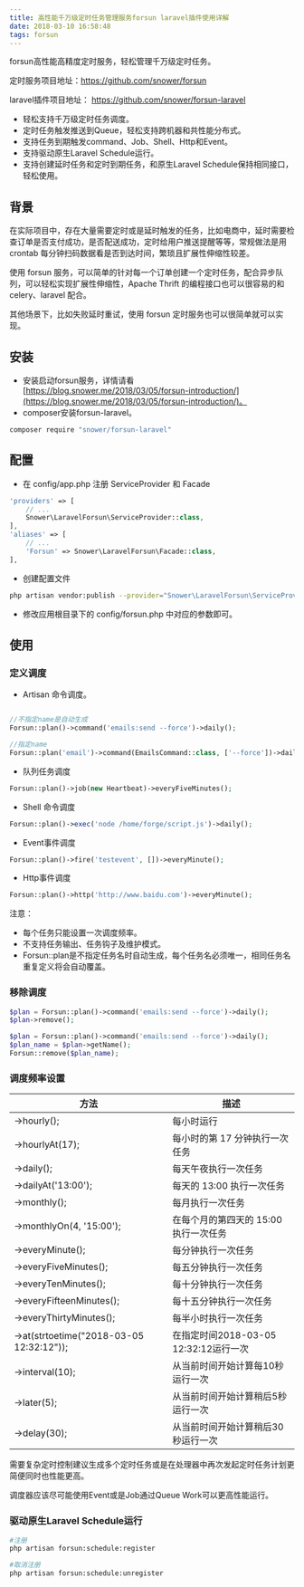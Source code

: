 ```yaml
---
title: 高性能千万级定时任务管理服务forsun laravel插件使用详解
date: 2018-03-10 16:58:48
tags: forsun
---
```


forsun高性能高精度定时服务，轻松管理千万级定时任务。

定时服务项目地址：https://github.com/snower/forsun

laravel插件项目地址： https://github.com/snower/forsun-laravel

* 轻松支持千万级定时任务调度。
* 定时任务触发推送到Queue，轻松支持跨机器和共性能分布式。
* 支持任务到期触发command、Job、Shell、Http和Event。
* 支持驱动原生Laravel Schedule运行。
* 支持创建延时任务和定时到期任务，和原生Laravel Schedule保持相同接口，轻松使用。

## 背景 ##

在实际项目中，存在大量需要定时或是延时触发的任务，比如电商中，延时需要检查订单是否支付成功，是否配送成功，定时给用户推送提醒等等，常规做法是用 crontab 每分钟扫码数据看是否到达时间，繁琐且扩展性伸缩性较差。

使用 forsun 服务，可以简单的针对每一个订单创建一个定时任务，配合异步队列，可以轻松实现扩展性伸缩性，Apache Thrift 的编程接口也可以很容易的和 celery、laravel 配合。 

其他场景下，比如失败延时重试，使用 forsun 定时服务也可以很简单就可以实现。

## 安装 ##

* 安装启动forsun服务，详情请看 [https://blog.snower.me/2018/03/05/forsun-introduction/](https://blog.snower.me/2018/03/05/forsun-introduction/)。
* composer安装forsun-laravel。

```bash
composer require "snower/forsun-laravel"
```

## 配置 ##

* 在 config/app.php 注册 ServiceProvider 和 Facade

```php
'providers' => [
    // ...
    Snower\LaravelForsun\ServiceProvider::class,
],
'aliases' => [
    // ...
    'Forsun' => Snower\LaravelForsun\Facade::class,
],
```

* 创建配置文件

```bash
php artisan vendor:publish --provider="Snower\LaravelForsun\ServiceProvider"
```

* 修改应用根目录下的 config/forsun.php 中对应的参数即可。

## 使用 ##

### 定义调度

* Artisan 命令调度。

```php

//不指定name是自动生成
Forsun::plan()->command('emails:send --force')->daily();

//指定name
Forsun::plan('email')->command(EmailsCommand::class, ['--force'])->daily();
```

* 队列任务调度

```php
Forsun::plan()->job(new Heartbeat)->everyFiveMinutes();
```

* Shell 命令调度

```php
Forsun::plan()->exec('node /home/forge/script.js')->daily();
```

* Event事件调度

```php
Forsun::plan()->fire('testevent', [])->everyMinute();
```

* Http事件调度

```php
Forsun::plan()->http('http://www.baidu.com')->everyMinute();
```

注意：

* 每个任务只能设置一次调度频率。
* 不支持任务输出、任务钩子及维护模式。
* Forsun::plan是不指定任务名时自动生成，每个任务名必须唯一，相同任务名重复定义将会自动覆盖。

### 移除调度

```php
$plan = Forsun::plan()->command('emails:send --force')->daily();
$plan->remove();

$plan = Forsun::plan()->command('emails:send --force')->daily();
$plan_name = $plan->getName();
Forsun::remove($plan_name);
```

### 调度频率设置

| 方法 | 描述 |
| ---------- | --- |
| ->hourly(); | 每小时运行 |
| ->hourlyAt(17); | 每小时的第 17 分钟执行一次任务 |
| ->daily(); | 每天午夜执行一次任务 |
| ->dailyAt('13:00'); | 每天的 13:00 执行一次任务 |
| ->monthly(); | 每月执行一次任务 |
| ->monthlyOn(4, '15:00'); | 在每个月的第四天的 15:00 执行一次任务 |
| ->everyMinute(); | 每分钟执行一次任务 |
| ->everyFiveMinutes(); | 每五分钟执行一次任务 |
| ->everyTenMinutes(); | 每十分钟执行一次任务 |
| ->everyFifteenMinutes(); | 每十五分钟执行一次任务 |
| ->everyThirtyMinutes(); | 每半小时执行一次任务 |
| ->at(strtoetime("2018-03-05 12:32:12")); | 在指定时间2018-03-05 12:32:12运行一次 |
| ->interval(10); | 从当前时间开始计算每10秒运行一次 |
| ->later(5); | 从当前时间开始计算稍后5秒运行一次 |
| ->delay(30); | 从当前时间开始计算稍后30秒运行一次 |

需要复杂定时控制建议生成多个定时任务或是在处理器中再次发起定时任务计划更简便同时也性能更高。

调度器应该尽可能使用Event或是Job通过Queue Work可以更高性能运行。

### 驱动原生Laravel Schedule运行

```bash
#注册
php artisan forsun:schedule:register

#取消注册
php artisan forsun:schedule:unregister
```
